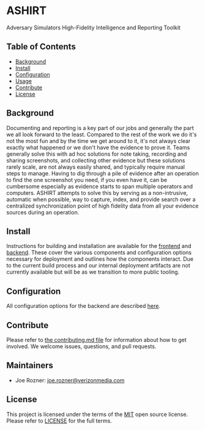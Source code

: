 # ASHIRT

Adversary Simulators High-Fidelity Intelligence and Reporting Toolkit

## Table of Contents

- [Background](#background)
- [Install](#install)
- [Configuration](#configuration)
- [Usage](#usage)
- [Contribute](#contribute)
- [License](#license)

## Background

Documenting and reporting is a key part of our jobs and generally the part we all look forward to the least. Compared to the rest of the work we do it's not the most fun and by the time we get around to it, it's not always clear exactly what happened or we don't have the evidence to prove it. Teams generally solve this with ad hoc solutions for note taking, recording and sharing screenshots, and collecting other evidence but these solutions rarely scale, are not always easily shared, and typically require manual steps to manage. Having to dig through a pile of evidence after an operation to find the one screenshot you need, if you even have it, can be cumbersome especially as evidence starts to span multiple operators and computers. ASHIRT attempts to solve this by serving as a non-intrusive, automatic when possible, way to capture, index, and provide search over a centralized synchronization point of high fidelity data from all your evidence sources during an operation.

## Install

Instructions for building and installation are available for the [frontend](frontend/Readme.md) and [backend](backend/Readme.md). These cover the various components and configuration options necessary for deployment and outlines how the components interact. Due to the current build process and our internal deployment artifacts are not currently available but will be as we transition to more public tooling.

## Configuration

All configuration options for the backend are described [here](bakend/Readme.md).

## Contribute

Please refer to [the contributing.md file](Contributing.md) for information about how to get involved. We welcome issues, questions, and pull requests.

## Maintainers

- Joe Rozner: joe.rozner@verizonmedia.com

## License

This project is licensed under the terms of the [MIT](LICENSE-MIT) open source license. Please refer to [LICENSE](LICENSE) for the full terms.
